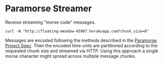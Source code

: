 # Paramorse Streamer

Receive streaming "morse code" messages.

```
curl -N "http://floating-meadow-45907.herokuapp.com?chunk_size=8"
```

Messages are encoded following the methods described in the [Paramorse Project Spec](https://github.com/turingschool/curriculum/blob/master/source/projects/paramorse.markdown). Then the encoded time units are partitioned according to the requested chunk size and streamed via HTTP. Using this approach a single morse character might spread across multiple message chunks.
